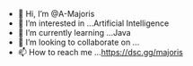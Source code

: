 - 👋 Hi, I’m @A-Majoris
- 👀 I’m interested in ...Artificial Intelligence
- 🌱 I’m currently learning ...Java 
- 💞️ I’m looking to collaborate on ...
- 📫 How to reach me ...https://dsc.gg/majoris

<!---
A-Majoris/A-Majoris is a ✨ special ✨ repository because its `README.md` (this file) appears on your GitHub profile.
You can click the Preview link to take a look at your changes.
--->
